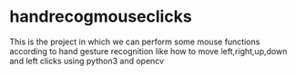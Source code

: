 # handrecogmouseclicks
This is the project in which we can perform some mouse functions according to hand gesture recognition like how to move left,right,up,down and left clicks using python3 and opencv
